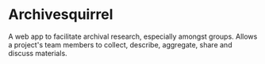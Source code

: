 # Archivesquirrel

A web app to facilitate archival research, especially amongst groups. Allows a project's team members to collect, describe, aggregate, share and discuss materials.